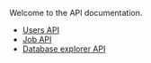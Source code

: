 Welcome to the API documentation.

* [Users API](users.html)
* [Job API](job.html)
* [Database explorer API](db.explorer.html)
